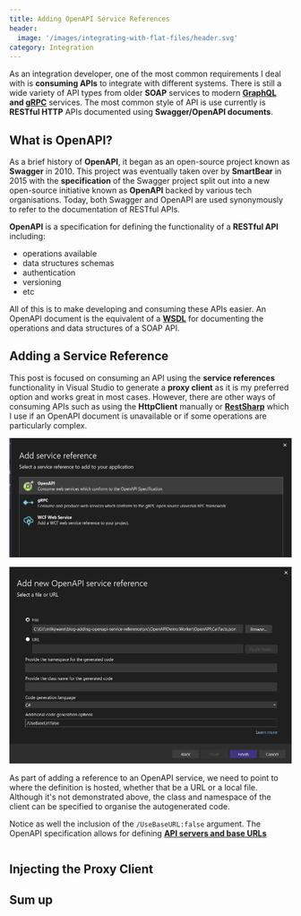 ```yaml
---
title: Adding OpenAPI Service References
header:
  image: '/images/integrating-with-flat-files/header.svg'
category: Integration
---
```


As an integration developer, one of the most common requirements I deal with is **consuming APIs** to integrate with different systems. There is still a wide variety of API types from older **SOAP** services to modern **[GraphQL](https://graphql.org/) and [gRPC](https://grpc.io/)** services. The most common style of API is use currently is **RESTful HTTP** APIs documented using **Swagger/OpenAPI documents**.

## What is OpenAPI?

As a brief history of **OpenAPI**, it began as an open-source project known as **Swagger** in 2010. This project was eventually taken over by **SmartBear** in 2015 with the **specification** of the Swagger project split out into a new open-source initiative known as **OpenAPI** backed by various tech organisations. Today, both Swagger and OpenAPI are used synonymously to refer to the documentation of RESTful APIs.

**OpenAPI** is a specification for defining the functionality of a **RESTful API** including:

- operations available
- data structures schemas
- authentication
- versioning
- etc

All of this is to make developing and consuming these APIs easier. An OpenAPI document is the equivalent of a **[WSDL](https://www.soapui.org/docs/soap-and-wsdl/working-with-wsdls/)** for documenting the operations and data structures of a SOAP API.

## Adding a Service Reference

This post is focused on consuming an API using the **service references** functionality in Visual Studio to generate a **proxy client** as it is my preferred option and works great in most cases. However, there are other ways of consuming APIs such as using the **HttpClient** manually or **[RestSharp](https://restsharp.dev/)** which I use if an OpenAPI document is unavailable or if some operations are particularly complex.

![image1](/images/adding-openapi-service-references/image1.png)

![image2](/images/adding-openapi-service-references/image2.png)

As part of adding a reference to an OpenAPI service, we need to point to where the definition is hosted, whether that be a URL or a local file. Although it's not demonstrated above, the class and namespace of the client can be specified to organise the autogenerated code.

Notice as well the inclusion of the `/UseBaseURL:false` argument. The OpenAPI specification allows for defining **[API servers and base URLs](https://swagger.io/docs/specification/api-host-and-base-path/)**

``` yaml

```

## Injecting the Proxy Client

## Sum up
